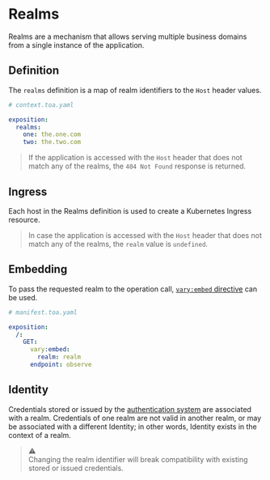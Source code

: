 # Realms

Realms are a mechanism that allows serving multiple business domains from a single instance of the
application.

## Definition

The `realms` definition is a map of realm identifiers to the `Host` header values.

```yaml
# context.toa.yaml

exposition:
  realms:
    one: the.one.com
    two: the.two.com
```

> If the application is accessed with the `Host` header that does not match any of the realms, the
> `404 Not Found` response is returned.

## Ingress

Each host in the Realms definition is used to create a Kubernetes Ingress resource.

> In case the application is accessed with the `Host` header that does not match any of the realms,
> the `realm` value is `undefined`.

## Embedding

To pass the requested realm to the operation call, [`vary:embed` directive](vary.md#embeddings) can
be used.

```yaml
# manifest.toa.yaml

exposition:
  /:
    GET:
      vary:embed:
        realm: realm
      endpoint: observe
```

## Identity

Credentials stored or issued by the [authentication system](identity.md) are associated with a
realm.
Credentials of one realm are not valid in another realm,
or may be associated with a different Identity; in other words, Identity exists in the context of a
realm.

> :warning:<br/>
> Changing the realm identifier will break compatibility with existing stored or issued credentials.
